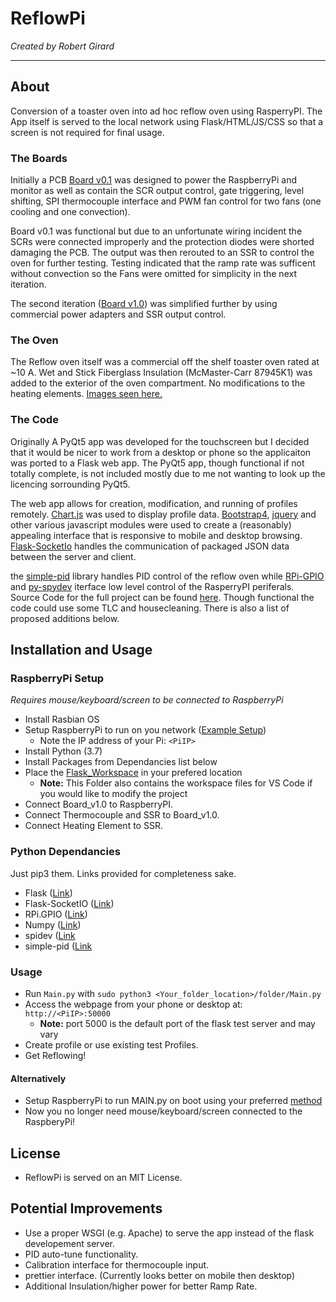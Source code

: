 ReflowPi
=============================================
*Created by Robert Girard*

---------------------------------------------

## About
Conversion of a toaster oven into ad hoc reflow oven using RasperryPI. The App itself is served to the local network using Flask/HTML/JS/CSS so that a screen is not required for final usage.

### The Boards
Initially a PCB [Board v0.1](Design/Board_v0.1) was designed to power the RaspberryPi and monitor as well as contain the SCR output control, gate triggering, level shifting, SPI thermocouple interface and PWM fan control for two fans (one cooling and one convection). 

Board v0.1 was functional but due to an unfortunate wiring incident the SCRs were connected improperly and the protection diodes were shorted damaging the PCB. The output was then rerouted to an SSR to control the oven for further testing. Testing indicated that the ramp rate was sufficent without convection so the Fans were omitted for simplicity in the next iteration.

The second iteration ([Board v1.0](Design/Oven_Final/Board_v1.0)) was simplified further by using commercial power adapters and SSR output control.

### The Oven
The Reflow oven itself was a commercial off the shelf toaster oven rated at ~10 A. Wet and Stick Fiberglass Insulation (McMaster-Carr 87945K1) was added to the exterior of the oven compartment. No modifications to the heating elements. [Images seen here.](Design/Oven_Final)

### The Code
Originally A PyQt5 app was developed for the touchscreen but I decided that it would be nicer to work from a desktop or phone so the applicaiton was ported to a Flask web app. The PyQt5 app, though functional if not totally complete, is not included mostly due to me not wanting to look up the licencing sorrounding PyQt5.

The web app allows for creation, modification, and running of profiles remotely. [Chart.js](https://www.chartjs.org/) was used to display profile data. [Bootstrap4](https://getbootstrap.com/), [jquery](https://jquery.com/) and other various javascript modules were used to create a (reasonably) appealing interface that is responsive to mobile and desktop browsing. [Flask-SocketIo](https://flask-socketio.readthedocs.io/en/latest/) handles the communication of packaged JSON data between the server and client.

the [simple-pid](https://github.com/m-lundberg/simple-pid) library handles PID control of the reflow oven while [RPi-GPIO](https://pypi.org/project/RPi.GPIO/#files) and [py-spydev](https://github.com/doceme/py-spidev) iterface low level control of the RasperryPI periferals. Source Code for the full project can be found [here](App/). Though functional the code could use some TLC and housecleaning. There is also a list of proposed additions below.

## Installation and Usage

### RaspberryPi Setup
*Requires mouse/keyboard/screen to be connected to RaspberryPi*

- Install Rasbian OS
- Setup RaspberryPi to run on you network ([Example Setup](https://raspberrypihq.com/how-to-connect-your-raspberry-pi-to-wifi/#:~:text=Configuring%20your%20WiFi%20network,conf.&text=Remember%20to%20replace%20this%20with,Ctrl%2BX%20followed%20by%20Y.))
	- Note the IP address of your Pi: `<PiIP>`
- Install Python (3.7)
- Install Packages from Dependancies list below
- Place the [Flask_Workspace](Flask_Workspace/) in your prefered location
	- **Note:** This Folder also contains the workspace files for VS Code if you would like to modify the project 
- Connect Board_v1.0 to RaspberryPI.
- Connect Thermocouple and SSR to Board_v1.0.
- Connect Heating Element to SSR.

### Python Dependancies
Just pip3 them. Links provided for completeness sake.
- Flask ([Link](https://flask.palletsprojects.com/en/1.1.x/))
- Flask-SocketIO ([Link](https://flask-socketio.readthedocs.io/en/latest/))
- RPi.GPIO ([Link](https://pypi.org/project/RPi.GPIO/))
- Numpy ([Link](https://numpy.org/install/))
- spidev ([Link](https://pypi.org/project/spidev/)
- simple-pid ([Link](https://pypi.org/project/simple-pid/)

### Usage
- Run `Main.py` with `sudo python3 <Your_folder_location>/folder/Main.py`
- Access the webpage from your phone or desktop at:  `http://<PiIP>:50000`
	- **Note:** port 5000 is the default port of the flask test server and may vary
- Create profile or use existing test Profiles.
- Get Reflowing!

#### Alternatively
- Setup RaspberryPi to run MAIN.py on boot using your preferred [method](https://www.dexterindustries.com/howto/run-a-program-on-your-raspberry-pi-at-startup/) 
- Now you no longer need mouse/keyboard/screen connected to the RaspberyPi!


## License
- ReflowPi is served on an MIT License.

## Potential Improvements
- Use a proper WSGI (e.g. Apache) to serve the app instead of the flask developement server.
- PID auto-tune functionality.
- Calibration interface for thermocouple input.
- prettier interface. (Currently looks better on mobile then desktop)
- Additional Insulation/higher power for better Ramp Rate.

